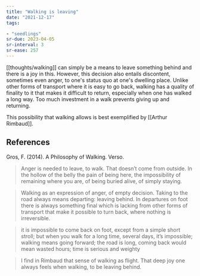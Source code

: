 ```yaml
---
title: "Walking is leaving"
date: "2021-12-17"
tags:

- "seedlings"
sr-due: 2023-04-05
sr-interval: 3
sr-ease: 257
---
```


[[thoughts/walking]] can simply be a means to leave something behind and there is a joy in this. However, this decision also entails discontent, sometimes even anger, to one's status quo at one's dwelling place. Unlike other forms of transport where it is easy to go back, walking has a quality of finality to it that makes it difficult to return, especially when one has walked a long way. Too much investment in a walk prevents giving up and returning.

This possibility that walking allows is best exemplified by [[Arthur Rimbaud]].

## References

Gros, F. (2014). A Philosophy of Walking. Verso.

> Anger is needed to leave, to walk. That doesn’t come from outside. In the hollow of the belly the pain of being here, the impossibility of remaining where you are, of being buried alive, of simply staying.

> Walking as an expression of anger, of empty decision. Taking to the road always means departing: leaving behind. In departures on foot there is always something final which is lacking from other forms of transport that make it possible to turn back, where nothing is irreversible.

> it is impossible to come back on foot, except from a simple short stroll; but when you walk for a long time, several days, it’s impossible; walking means going forward; the road is long, coming back would mean wasted hours; time is serious and weighty

> I find in Rimbaud that sense of walking as flight. That deep joy one always feels when walking, to be leaving behind.

